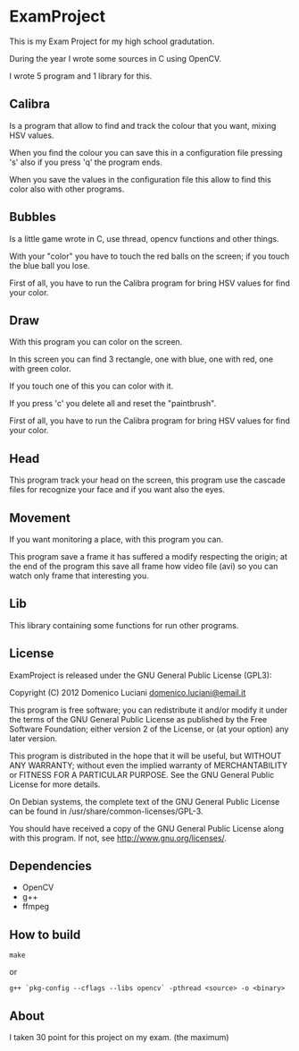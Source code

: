 ExamProject
===========

This is my Exam Project for my high school gradutation.

During the year I wrote some sources in C using OpenCV.

I wrote 5 program and 1 library for this.


## Calibra

Is a program that allow to find and track the colour that you want, mixing HSV values.

When you find the colour you can save this in a configuration file pressing 's' also if you press 'q' the program ends.

When you save the values in the configuration file this allow to find this color also with other programs.


## Bubbles

Is a little game wrote in C, use thread, opencv functions and other things.

With your "color" you have to touch the red balls on the screen; if you touch the blue ball you lose.

First of all, you have to run the Calibra program for bring HSV values for find your color.


## Draw

With this program you can color on the screen.

In this screen you can find 3 rectangle, one with blue, one with red, one with green color.

If you touch one of this you can color with it.

If you press 'c' you delete all and reset the "paintbrush".

First of all, you have to run the Calibra program for bring HSV values for find your color.


## Head

This program track your head on the screen, this program use the cascade files for recognize your face and if you want also the eyes.


## Movement

If you want monitoring a place, with this program you can.

This program save a frame it has suffered a modify respecting the origin; at the end of the program this save all frame how video file (avi) so you can watch
only frame that interesting you.


## Lib

This library containing some functions for run other programs.

## License

ExamProject is released under the GNU General Public License (GPL3):

Copyright (C) 2012 Domenico Luciani domenico.luciani@email.it

This program is free software; you can redistribute it and/or modify it under the terms of the GNU General Public License as published by the Free Software Foundation; either version 2 of the License, or (at your option) any later version.

This program is distributed in the hope that it will be useful, but WITHOUT ANY WARRANTY; without even the implied warranty of MERCHANTABILITY or FITNESS FOR A PARTICULAR PURPOSE. See the GNU General Public License for more details.

On Debian systems, the complete text of the GNU General Public License can be found in /usr/share/common-licenses/GPL-3.

You should have received a copy of the GNU General Public License along with this program. If not, see http://www.gnu.org/licenses/.


## Dependencies

* OpenCV
* g++
* ffmpeg


## How to build


```
make
```
or

```
g++ `pkg-config --cflags --libs opencv` -pthread <source> -o <binary>
```


## About

I taken 30 point for this project on my exam. (the maximum)
